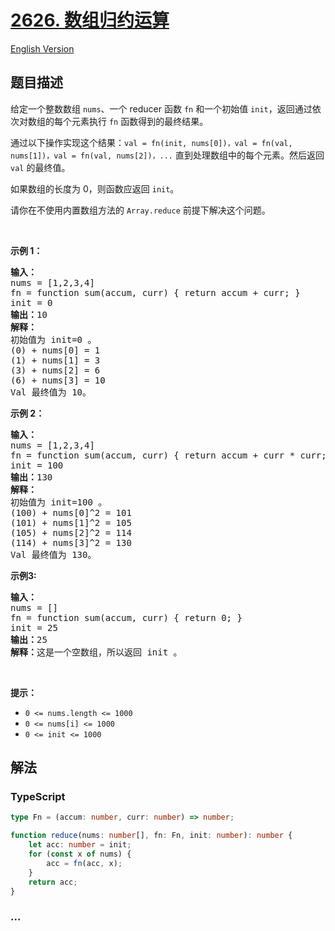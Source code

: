 # [2626. 数组归约运算](https://leetcode.cn/problems/array-reduce-transformation)

[English Version](/solution/2600-2699/2626.Array%20Reduce%20Transformation/README_EN.md)

## 题目描述

<!-- 这里写题目描述 -->

<p>给定一个整数数组 <code>nums</code>、一个 reducer 函数 <code>fn</code> 和一个初始值 <code>init</code>，返回通过依次对数组的每个元素执行 <code>fn</code> 函数得到的最终结果。</p>

<p>通过以下操作实现这个结果：<code>val = fn(init, nums[0])，val = fn(val, nums[1])，val = fn(val, nums[2])，...</code> 直到处理数组中的每个元素。然后返回 <code>val</code> 的最终值。</p>

<p>如果数组的长度为 0，则函数应返回 <code>init</code>。</p>

<p>请你在不使用内置数组方法的&nbsp;<code>Array.reduce</code>&nbsp;前提下解决这个问题。</p>

<p>&nbsp;</p>

<p><strong class="example">示例 1：</strong></p>

<pre>
<strong>输入：</strong>
nums = [1,2,3,4]
fn = function sum(accum, curr) { return accum + curr; }
init = 0
<strong>输出：</strong>10
<strong>解释：</strong>
初始值为 init=0 。
(0) + nums[0] = 1
(1) + nums[1] = 3
(3) + nums[2] = 6
(6) + nums[3] = 10
Val 最终值为 10。
</pre>

<p><strong class="example">示例 2：</strong></p>

<pre>
<strong>输入：</strong> 
nums = [1,2,3,4]
fn = function sum(accum, curr) { return accum + curr * curr; }
init = 100
<strong>输出：</strong>130
<strong>解释：</strong>
初始值为 init=100 。
(100) + nums[0]^2 = 101
(101) + nums[1]^2 = 105
(105) + nums[2]^2 = 114
(114) + nums[3]^2 = 130
Val 最终值为 130。
</pre>

<p><strong class="example">示例3:</strong></p>

<pre>
<strong>输入：</strong> 
nums = []
fn = function sum(accum, curr) { return 0; }
init = 25
<strong>输出：</strong>25
<b>解释：</b>这是一个空数组，所以返回 init 。
</pre>

<p>&nbsp;</p>

<p><strong>提示：</strong></p>

<ul>
	<li><code>0 &lt;= nums.length &lt;= 1000</code></li>
	<li><code>0 &lt;= nums[i] &lt;= 1000</code></li>
	<li><code>0 &lt;= init &lt;= 1000</code></li>
</ul>

## 解法

<!-- 这里可写通用的实现逻辑 -->

<!-- tabs:start -->

### **TypeScript**

<!-- 这里可写当前语言的特殊实现逻辑 -->

```ts
type Fn = (accum: number, curr: number) => number;

function reduce(nums: number[], fn: Fn, init: number): number {
    let acc: number = init;
    for (const x of nums) {
        acc = fn(acc, x);
    }
    return acc;
}
```

### **...**

```

```

<!-- tabs:end -->
